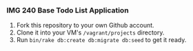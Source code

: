 ### IMG 240 Base Todo List Application

1. Fork this repository to your own Github account.
1. Clone it into your VM's `/vagrant/projects` directory.
1. Run `bin/rake db:create db:migrate db:seed` to get it ready.
